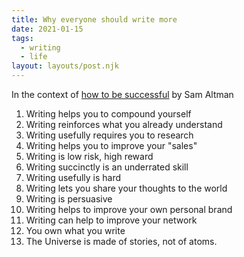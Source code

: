 ```yaml
---
title: Why everyone should write more
date: 2021-01-15
tags:
  - writing
  - life
layout: layouts/post.njk
---
```

In the context of [how to be successful](https://blog.samaltman.com/how-to-be-successful) by Sam Altman

1. Writing helps you to compound yourself
2. Writing reinforces what you already understand
3. Writing usefully requires you to research 
4. Writing helps you to improve your "sales"
5. Writing is low risk, high reward
6. Writing succinctly is an underrated skill
7. Writing usefully is hard
8. Writing lets you share your thoughts to the world
9. Writing is persuasive
10. Writing helps to improve your own personal brand
11. Writing can help to improve your network
12. You own what you write
13. The Universe is made of stories, not of atoms.